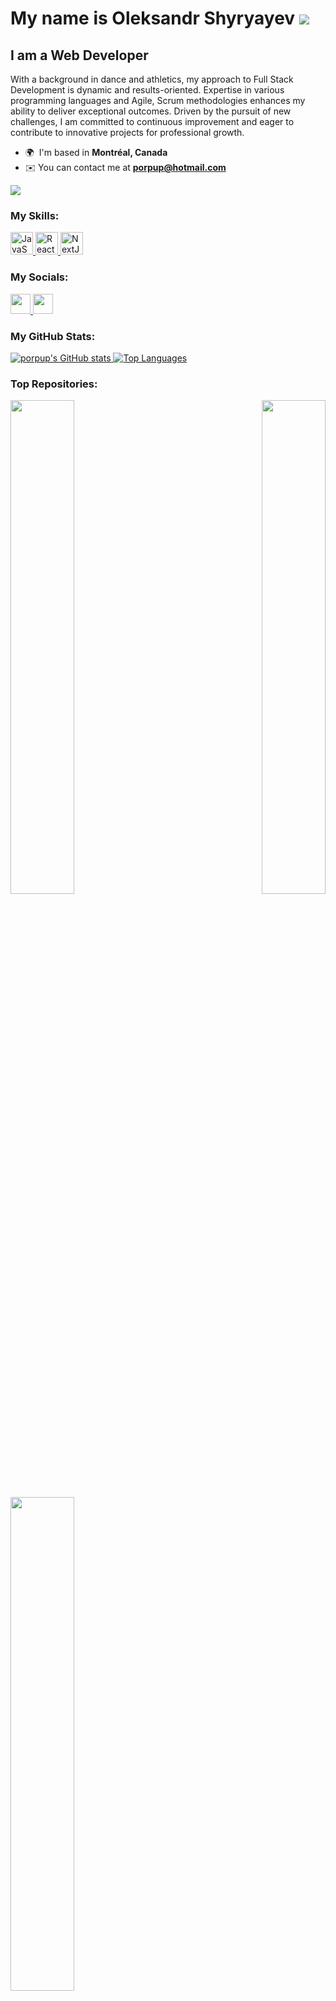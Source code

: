 My name is Oleksandr Shyryayev ![](https://user-images.githubusercontent.com/18350557/176309783-0785949b-9127-417c-8b55-ab5a4333674e.gif)
===========================================================================================================================================

I am a Web Developer
-------------

With a background in dance and athletics, my approach to Full Stack Development is dynamic and results-oriented. Expertise in various programming languages and Agile, Scrum methodologies enhances my ability to deliver exceptional outcomes. Driven by the pursuit of new challenges, I am committed to continuous improvement and eager to contribute to innovative projects for professional growth.

*   🌍  I'm based in <b>Montréal, Canada</b>
*   ✉️  You can contact me at <b>[porpup@hotmail.com](mailto:porpup@hotmail.com)</b>
  
  <a href="https://www.github.com/porpup" target="_blank" rel="noreferrer">
    <img src="https://img.shields.io/github/followers/porpup?logo=github&style=for-the-badge&color=22c55e&labelColor=134e4a" />
  </a>
  
   ### My Skills:
  <p align="left">
    <a href="https://developer.mozilla.org/en-US/docs/Web/JavaScript" target="_blank" rel="noreferrer">
      <img src="https://raw.githubusercontent.com/danielcranney/readme-generator/main/public/icons/skills/javascript-colored.svg" width="36" height="36" alt="JavaScript" />
    </a>
    <a href="https://reactjs.org/" target="_blank" rel="noreferrer">
      <img src="https://raw.githubusercontent.com/danielcranney/readme-generator/main/public/icons/skills/react-colored.svg" width="36" height="36" alt="React" />
    </a>
    <a href="https://nextjs.org/docs" target="_blank" rel="noreferrer">
      <img src="https://raw.githubusercontent.com/danielcranney/readme-generator/main/public/icons/skills/nextjs-colored.svg" width="36" height="36" alt="NextJs" />
    </a>
  </p>
                    
  ### My Socials:              
  <p align="left">
    <a href="https://www.facebook.com/shyryayev/" target="_blank" rel="noreferrer">
      <picture>
        <source media="(prefers-color-scheme: dark)" srcset="https://raw.githubusercontent.com/danielcranney/readme-generator/main/public/icons/socials/facebook-dark.svg" />
        <source media="(prefers-color-scheme: light)" srcset="https://raw.githubusercontent.com/danielcranney/readme-generator/main/public/icons/socials/facebook.svg" />
        <img src="https://raw.githubusercontent.com/danielcranney/readme-generator/main/public/icons/socials/facebook.svg" width="32" height="32" />
      </picture>
    </a>
    <a href="https://www.linkedin.com/in/oleksandr-shyryayev-398550255/" target="_blank" rel="noreferrer">
      <picture>
        <source media="(prefers-color-scheme: dark)" srcset="https://raw.githubusercontent.com/danielcranney/readme-generator/main/public/icons/socials/linkedin-dark.svg" />
        <source media="(prefers-color-scheme: light)" srcset="https://raw.githubusercontent.com/danielcranney/readme-generator/main/public/icons/socials/linkedin.svg" />
        <img src="https://raw.githubusercontent.com/danielcranney/readme-generator/main/public/icons/socials/linkedin.svg" width="32" height="32" />
      </picture>
    </a>
  </p>
  
  ### My GitHub Stats:
  <a href="http://www.github.com/porpup">
    <img src="https://github-readme-stats.vercel.app/api?username=porpup&show_icons=true&hide=contribs&count_private=true&title_color=facc15&text_color=ffffff&icon_color=22c55e&bg_color=134e4a&hide_border=true&show_icons=true" alt="porpup's GitHub stats" />
  </a>
  <a href="https://github.com/porpup" align="left">
    <img src="https://github-readme-stats.vercel.app/api/top-langs/?username=porpup&langs_count=10&title_color=facc15&text_color=ffffff&icon_color=22c55e&bg_color=134e4a&hide_border=true&locale=en&custom_title=Top%20%Languages" alt="Top Languages" />
  </a>
  
  ### Top Repositories:
  <div width="100%" align="center">
    <a href="https://github.com/porpup/lamy_construction_website" align="left">
      <img align="left" width="45%" src="https://github-readme-stats.vercel.app/api/pin/?username=porpup&repo=lamy_construction_website&title_color=facc15&text_color=ffffff&icon_color=22c55e&bg_color=134e4a&hide_border=true&locale=en" />
    </a>
    <a href="https://github.com/porpup/Free_Jokes_React_App" align="right">
      <img align="right" width="45%" src="https://github-readme-stats.vercel.app/api/pin/?username=porpup&repo=Free_Jokes_React_App&title_color=facc15&text_color=ffffff&icon_color=22c55e&bg_color=134e4a&hide_border=true&locale=en" />
    </a>
  </div>
  
  <br />
  <br />
  <br />
  <br />
  <br />
  <br />
  <br />
  
  <div width="100%" align="center">
    <a href="https://github.com/porpup/Hockey_Website" align="left">
      <img align="left" width="45%" src="https://github-readme-stats.vercel.app/api/pin/?username=porpup&repo=Hockey_Website&title_color=facc15&text_color=ffffff&icon_color=22c55e&bg_color=134e4a&hide_border=true&locale=en" />
    </a>
  </div>
